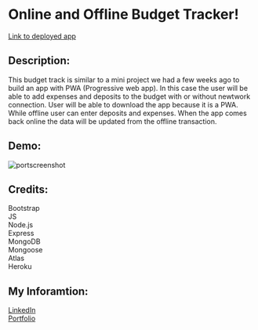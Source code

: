 # Online and Offline Budget Tracker!  

[Link to deployed app](https://github.com/tbonexas/budgettracker)  

## Description:  
This budget track is similar to a mini project we had a few weeks ago to build an app with PWA (Progressive web app). In this case the user will be able to add expenses and deposits to the budget with or without newtwork connection. User will be able to download the app because it is a PWA. While offline user can enter deposits and expenses. When the app comes back online the data will be updated from the offline transaction.  

## Demo:  
<img src="https://user-images.githubusercontent.com/67118229/102182220-c5212b80-3e60-11eb-8f8f-d0bc90d4ab56.png" alt="portscreenshot">  

## Credits:  
Bootstrap  
JS  
Node.js  
Express  
MongoDB  
Mongoose  
Atlas  
Heroku   

## My Inforamtion:  
[LinkedIn]()  
[Portfolio]()  
